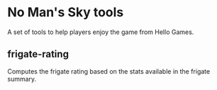 # No Man's Sky tools

A set of tools to help players enjoy the game from Hello Games.

## frigate-rating

Computes the frigate rating based on the stats available in the frigate summary.
